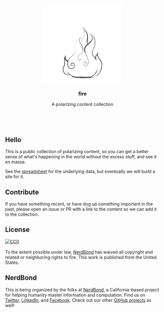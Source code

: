 <br/>
<br/>
<br/>
<br/>
<br/>
<br/>
<br/>

<p align='center'>
  <img src='https://github.com/nerdbond/fire/blob/make/view/fire.gif?raw=true' height='256'>
</p>

<h3 align='center'>fire</h3>
<p align='center'>
  A polarizing content collection
</p>

<br/>
<br/>
<br/>

## Hello

This is a public collection of polarizing content, so you can get a better sense of what's happening in the world without the excess stuff, and see it en masse.

See the [spreadsheet](https://github.com/nerdbond/fire/blob/make/link.csv) for the underlying data, but eventually we will build a site for it.

## Contribute

If you have something recent, or have dug up something important in the past, please open an issue or PR with a link to the content so we can add it to the collection.

## License

<p xmlns:dct="http://purl.org/dc/terms/" xmlns:vcard="http://www.w3.org/2001/vcard-rdf/3.0#">
  <a rel="license"
     href="http://creativecommons.org/publicdomain/zero/1.0/">
    <img src="http://i.creativecommons.org/p/zero/1.0/88x31.png" style="border-style: none;" alt="CC0" />
  </a>
  <br />
  <br />
  To the extent possible under law,
  <a rel="dct:publisher"
     href="https://github.com/nerdbond">
    <span property="dct:title">NerdBond</span></a>
  has waived all copyright and related or neighboring rights to
  <span property="dct:title">fire</span>.
This work is published from the
<span property="vcard:Country" datatype="dct:ISO3166"
      content="US" about="https://github.com/nerdbond">
  United States</span>.
</p>

## NerdBond

This is being organized by the folks at [NerdBond](https://nerd.bond), a California-based project for helping humanity master information and computation. Find us on [Twitter](https://twitter.com/nerdbond), [LinkedIn](https://www.linkedin.com/company/nerdbond), and [Facebook](https://www.facebook.com/nerdbond). Check out our other [GitHub projects](https://github.com/nerdbond) as well!
